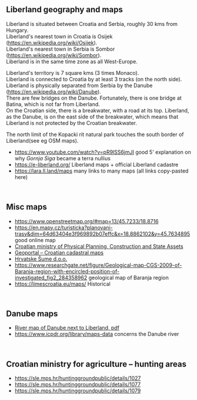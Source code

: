 Liberland geography and maps
----------------------------
Liberland is situated between Croatia and Serbia, roughly 30 kms from Hungary.  
Liberland's nearest town in Croatia is Osijek (https://en.wikipedia.org/wiki/Osijek).  
Liberland's nearest town in Serbia is Sombor (https://en.wikipedia.org/wiki/Sombor).  
Liberland is in the same time zone as all West-Europe.

Liberland's territory is 7 square kms (3 times Monaco).  
Liberland is connected to Croatia by at least 3 tracks (on the north side).  
Liberland is physically separated from Serbia by the Danube (https://en.wikipedia.org/wiki/Danube).  
There are few bridges on the Danube. Fortunately, there is one bridge at Batina, which is not far from Liberland.  
On the Croatian side, there is a breakwater, with a road at its top. Liberland, as the Danube, is on the east side of the breakwater, which means that Liberland is not protected by the Croatian breakwater.  

The north limit of the Kopacki rit natural park touches the south border of Liberland(see eg OSM maps).

* https://www.youtube.com/watch?v=pR9lSS6jmJI good 5' explanation on why <i>Gornja Siga</i> became a terra nullius
* https://e-liberland.org/ Liberland maps + official Liberland cadastre
* https://lara.ll.land/maps many links to many maps (all links copy-pasted here)
<br>

Misc maps
---------
* https://www.openstreetmap.org/#map=13/45.7233/18.8716
* https://en.mapy.cz/turisticka?planovani-trasy&dim=64d63404e3f969892b07effc&x=18.8862102&y=45.7634895 good online map
* [Croatian ministry of Physical Planning, Construction and State Assets](https://mpgi.gov.hr/prostorno-uredjenje-3335/prostorni-planovi-8193/prostorni-planovi-drzavne-razine/prostorni-planovi-parkova-prirode/prostorni-plan-pp-kopacki-rit/3327)
* [Geoportal – Croatian cadastral maps](https://geoportal.dgu.hr/#/?lat=45.80779641827083&lng=18.85969749587222&zoom=3&layerconfig=17013&mode=2d)
* [Hrvatske Šume d.o.o.](https://webgis.hrsume.hr/arcgis/apps/webappviewer/index.html?id=8bb3e1d6b80d49ad9e0193f8b62380e2)
* https://www.researchgate.net/figure/Geological-map-CGS-2009-of-Baranja-region-with-encircled-position-of-investigated_fig2_284358962 geological map of Baranja region
* https://limescroatia.eu/maps/ Historical
<br>

Danube maps
-----------
* [River map of Danube next to Liberland, pdf](https://danubeportal.com/application/cache/uploads/charts/paper/HR/136/1571899967.pdf)
* https://www.icpdr.org/library/maps-data concerns the Danube river
<br>

Croatian ministry for agriculture – hunting areas
-------------------------------------------------
* https://sle.mps.hr/huntinggroundpublic/details/1027
* https://sle.mps.hr/huntinggroundpublic/details/1077
* https://sle.mps.hr/huntinggroundpublic/details/1079
<br>

